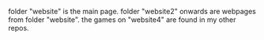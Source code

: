 folder "website" is the main page. folder "website2" onwards are webpages from folder "website". 
the games on "website4" are found in my other repos.
